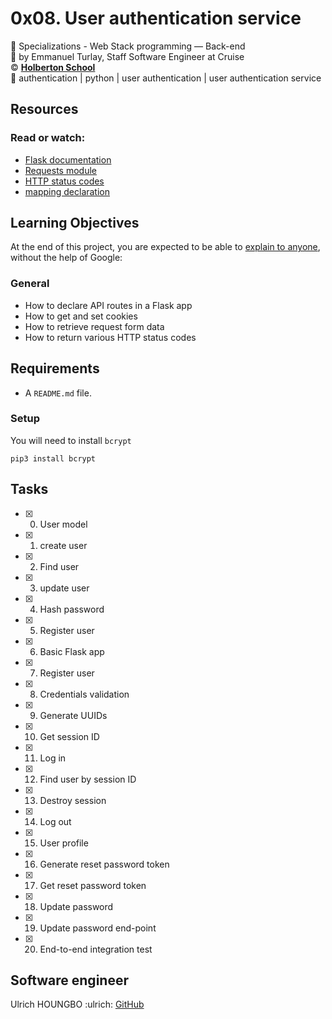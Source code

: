 # 0x08. User authentication service
:open_file_folder: Specializations - Web Stack programming ― Back-end  
:bust_in_silhouette: by Emmanuel Turlay, Staff Software Engineer at Cruise  
:copyright: **[Holberton School](https://www.holbertonschool.com/)**  
:bookmark: authentication | python | user authentication | user authentication service

## Resources
### Read or watch:
* [Flask documentation](https://flask.palletsprojects.com/en/1.1.x/quickstart/)
* [Requests module](https://requests.kennethreitz.org/en/master/user/quickstart/)
* [HTTP status codes](https://www.w3.org/Protocols/rfc2616/rfc2616-sec10.html)
* [mapping declaration](https://docs.sqlalchemy.org/en/13/orm/tutorial.html#declare-a-mapping)

## Learning Objectives
At the end of this project, you are expected to be able to [explain to anyone](https://fs.blog/2012/04/feynman-technique/), without the help of Google:
### General
* How to declare API routes in a Flask app
* How to get and set cookies
* How to retrieve request form data
* How to return various HTTP status codes

## Requirements
* A ```README.md``` file.
### Setup
You will need to install ```bcrypt```
```
pip3 install bcrypt
```

## Tasks
* [x] 0. User model
* [x] 1. create user
* [x] 2. Find user
* [x] 3. update user
* [x] 4. Hash password
* [x] 5. Register user
* [x] 6. Basic Flask app
* [x] 7. Register user
* [x] 8. Credentials validation
* [x] 9. Generate UUIDs
* [x] 10. Get session ID
* [x] 11. Log in
* [x] 12. Find user by session ID
* [x] 13. Destroy session
* [x] 14. Log out
* [x] 15. User profile
* [x] 16. Generate reset password token
* [x] 17. Get reset password token
* [x] 18. Update password
* [x] 19. Update password end-point
* [x] 20. End-to-end integration test

## Software engineer
Ulrich HOUNGBO
:ulrich: [GitHub](https://github.com/Ulrich-HOUNGBO/)